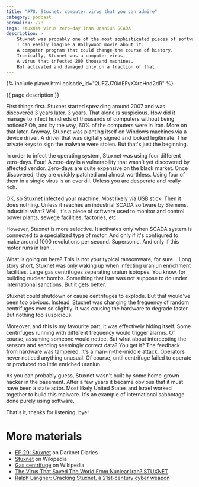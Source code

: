 ```yaml
---
title: "#78: Stuxnet: computer virus that you can admire"
category: podcast
permalink: /78
tags: stuxnet virus zero-day Iran Uraniun SCADA
description: >
    Stuxnet was probably one of the most sophisticated pieces of software ever built.
    I can easily imagine a Hollywood movie about it.
    A computer program that could change the course of history.
    Ironically, Stuxnet was a computer virus.
    A virus that infected 200 thousand machines.
    But activated and damaged only on a fraction of that.
---
```


{% include player.html episode_id="2UFZJ70idEFyXXrcHnd2dR" %}

{{ page.description }}

First things first.
Stuxnet started spreading around 2007 and was discovered 3 years later.
3 years.
That alone is suspicious.
How did it manage to infect hundreds of thousands of computers without being noticed?
Oh, and by the way, 60% of the computers were in Iran.
More on that later.
Anyway, Stuxnet was planting itself on Windows machines via a device driver.
A driver that was digitally signed and looked legitimate.
The private keys to sign the malware were stolen.
But that's just the beginning.

In order to infect the operating system, Stuxnet was using four different zero-days.
Four!
A zero-day is a vulnerability that wasn't yet discovered by affected vendor.
Zero-days are quite expensive on the black market.
Once discovered, they are quickly patched and almost worthless.
Using four of them in a single virus is an overkill.
Unless you are desperate and really rich.

OK, so Stuxnet infected your machine.
Most likely via USB stick.
Then it does nothing.
Unless it reaches an industrial SCADA software by Siemens.
Industrial what?
Well, it's a piece of software used to monitor and control power plants, sewege facilities, factories, etc.

However, Stuxnet is more selective.
It activates only when SCADA system is connected to a specialized type of motor.
And only if it's configured to make around 1000 revolutions per second.
Supersonic.
And only if this motor runs in Iran...

What is going on here?
This is not your typical ransomware, for sure...
Long story short, Stuxnet was only waking up when infecting uraniun enrichment facilities.
Large gas centrifuges separating uraiun isotopes.
You know, for building nuclear bombs.
Something that Iran was not suppose to do under international sanctions.
But it gets better.

Stuxnet could shutdown or cause centrifuges to explode.
But that would've been too obvious.
Instead, Stuxnet was changing the frequency of random centrifuges ever so slightly.
It was causing the hardware to degrade faster.
But nothing too suspicious.

Moreover, and this is my favourite part, it was effectively hiding itself.
Some centrifuges running with different frequency would trigger alarms.
Of course, assuming someone would notice.
But what about intercepting the sensors and sending seemingly correct data?
You get it?
The feedback from hardware was tampered.
It's a man-in-the-middle attack.
Operators never noticed anything unusual.
Of course, until centrifuge failed to operate or produced too little enriched uraniun.

As you can probably guess, Stuxnet wasn't built by some home-grown hacker in the basement.
After a few years it became obvious that it must have been a state actor.
Most likely United States and Israel worked together to build this malware.
It's an example of international sabbotage done purely using software.

That's it, thanks for listening, bye!

# More materials

* [EP 29: Stuxnet](https://darknetdiaries.com/episode/29/) on Darknet Diaries
* [Stuxnet](https://en.wikipedia.org/wiki/Stuxnet) on Wikipedia
* [Gas centrifuge](https://en.wikipedia.org/wiki/Gas_centrifuge) on Wikipedia
* [The Virus That Saved The World From Nuclear Iran? STUXNET](https://www.youtube.com/watch?v=J07N1KXOyfk)
* [Ralph Langner: Cracking Stuxnet, a 21st-century cyber weapon](https://www.youtube.com/watch?v=CS01Hmjv1pQ)
